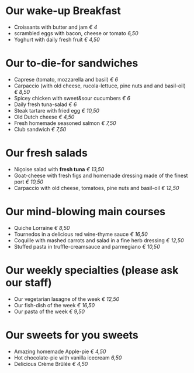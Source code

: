 # Our wake-up Breakfast
- Croissants with butter and jam *€ 4*
- scrambled eggs with bacon, cheese or tomato *6,50*
- Yoghurt with daily fresh fruit *€ 4,50*

# Our to-die-for sandwiches
- Caprese (tomato, mozzarella and basil) *€ 6*
- Carpaccio (with old cheese, rucola-lettuce, pine nuts and and basil-oil) *€ 8,50*
- Spicey chicken with sweet&sour cucumbers *€ 6*
- Daily fresh tuna-salad *€ 6*
- Steak tartare with fried egg *€ 10,50*
- Old Dutch cheese *€ 4,50*
- Fresh homemade seasoned salmon *€ 7,50*
- Club sandwich *€ 7,50*

# Our fresh salads
- Niçoise salad with **fresh tuna** *€ 13,50*
- Goat-cheese with fresh figs and homemade dressing made of the finest port *€ 10,50*
- Carpaccio with old cheese, tomatoes, pine nuts and basil-oil *€ 12,50*

# Our mind-blowing main courses
- Quiche Lorraine *€ 8,50*
- Tournedos in a delicious red wine-thyme sauce  *€ 16,50*
- Coquille with mashed carrots and salad in a fine herb dressing *€ 12,50*
- Stuffed pasta in truffle-creamsauce and parmegiano *€ 10,50*

# Our weekly specialties (please ask our staff)
- Our vegetarian lasagne of the week *€ 12,50*
- Our fish-dish of the week *€ 16,50*
- Our pasta of the week *€ 9,50*

# Our sweets for you sweets
- Amazing homemade Apple-pie *€ 4,50*
- Hot chocolate-pie with vanilla icecream *6,50*
- Delicious Crème Brûlée *€ 4,50*